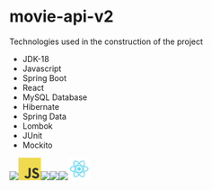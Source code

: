 # movie-api-v2

<p>Technologies used in the construction of the project</p>
<ul>
  <li>JDK-18</li>
  <li>Javascript</li>
  <li>Spring Boot</li>
  <li>React</li>
  <li>MySQL Database</li>
  <li>Hibernate</li>
  <li>Spring Data</li>
  <li>Lombok</li>
  <li>JUnit</li>
  <li>Mockito</li>
</ul>

<img src="https://icon-library.com/images/java-icon-png/java-icon-png-15.jpg" style="height: 50px"><img src="https://raw.githubusercontent.com/github/explore/80688e429a7d4ef2fca1e82350fe8e3517d3494d/topics/javascript/javascript.png" style="height: 40px"><img src="https://www.svgrepo.com/show/354380/spring-icon.svg" style="height: 40px"><img src="https://www.freepnglogos.com/uploads/logo-mysql-png/logo-mysql-mysql-logo-png-images-are-download-crazypng-21.png" style="height: 40px"><img src="https://design.jboss.org/hibernate/logo/final/hibernate_logo_whitebkg_stacked_256px.png" style="height: 40px"><img src="https://raw.githubusercontent.com/github/explore/80688e429a7d4ef2fca1e82350fe8e3517d3494d/topics/react/react.png" style="height: 40px">
